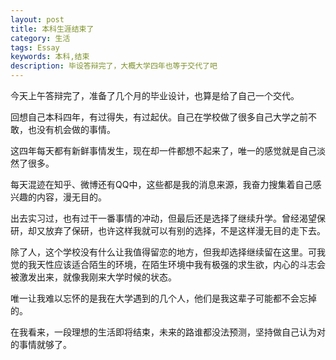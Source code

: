 ```yaml
---
layout: post
title: 本科生涯结束了
category: 生活
tags: Essay
keywords: 本科,结束
description: 毕设答辩完了，大概大学四年也等于交代了吧
---
```


今天上午答辩完了，准备了几个月的毕业设计，也算是给了自己一个交代。


回想自己本科四年，有过得失，有过起伏。自己在学校做了很多自己大学之前不敢，也没有机会做的事情。


这四年每天都有新鲜事情发生，现在却一件都想不起来了，唯一的感觉就是自己淡然了很多。


每天混迹在知乎、微博还有QQ中，这些都是我的消息来源，我奋力搜集着自己感兴趣的内容，漫无目的。


出去实习过，也有过干一番事情的冲动，但最后还是选择了继续升学。曾经渴望保研，却又放弃了保研，也许这样我就可以有别的选择，不是这样漫无目的走下去。


除了人，这个学校没有什么让我值得留恋的地方，但我却选择继续留在这里。可我觉的我天性应该适合陌生的环境，在陌生环境中我有极强的求生欲，内心的斗志会被激发出来，就像我刚来大学时候的状态。


唯一让我难以忘怀的是我在大学遇到的几个人，他们是我这辈子可能都不会忘掉的。


在我看来，一段理想的生活即将结束，未来的路谁都没法预测，坚持做自己认为对的事情就够了。

